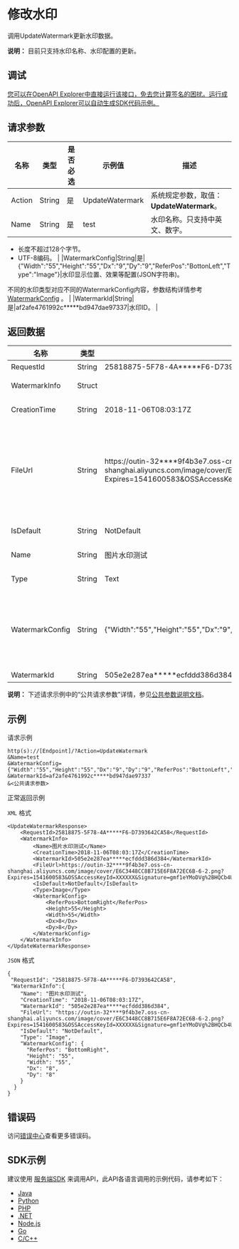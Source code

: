 # 修改水印

调用UpdateWatermark更新水印数据。

**说明：** 目前只支持水印名称、水印配置的更新。

## 调试

[您可以在OpenAPI Explorer中直接运行该接口，免去您计算签名的困扰。运行成功后，OpenAPI Explorer可以自动生成SDK代码示例。](https://api.aliyun.com/#product=vod&api=UpdateWatermark&type=RPC&version=2017-03-21)

## 请求参数

|名称|类型|是否必选|示例值|描述|
|--|--|----|---|--|
|Action|String|是|UpdateWatermark|系统规定参数，取值：**UpdateWatermark**。 |
|Name|String|是|test|水印名称。只支持中英文、数字。

 -   长度不超过128个字节。
-   UTF-8编码。 |
|WatermarkConfig|String|是|\{"Width":"55","Height":"55","Dx":"9","Dy":"9","ReferPos":"BottonLeft","Type":"Image"\}|水印显示位置、效果等配置\(JSON字符串\)。

 不同的水印类型对应不同的WatermarkConfig内容，参数结构详情参考 [WatermarkConfig](~~98618#WatermarkConfig~~) 。 |
|WatermarkId|String|是|af2afe4761992c\*\*\*\*\*bd947dae97337|水印ID。 |

## 返回数据

|名称|类型|示例值|描述|
|--|--|---|--|
|RequestId|String|25818875-5F78-4A\*\*\*\*\*F6-D7393642CA58|请求ID。 |
|WatermarkInfo|Struct| |水印信息。 |
|CreationTime|String|2018-11-06T08:03:17Z|水印创建时间。 |
|FileUrl|String|https://outin-32\*\*\*\*9f4b3e7.oss-cn-shanghai.aliyuncs.com/image/cover/E6C3448CC8B715E6F8A72EC6B-6-2.png?Expires=1541600583&OSSAccessKeyId=XXXXXX&Signature=gmf1eYMoDVg%2BHQCb4UGozBW4xZo%3D|水印文件的URL\(OSS地址或CDN地址\)，文字水印没有文件地址信息。 |
|IsDefault|String|NotDefault|是否是默认水印。 |
|Name|String|图片水印测试|水印名称。 |
|Type|String|Text|水印类型。 |
|WatermarkConfig|String|\{"Width":"55","Height":"55","Dx":"9","Dy":"9","ReferPos":"BottonLeft","Type":"Image"\}|水印显示位置、效果等配置信息：文字水印、图片水印。 |
|WatermarkId|String|505e2e287ea\*\*\*\*\*ecfddd386d384|水印ID。 |

**说明：** 下述请求示例中的“公共请求参数”详情，参见[公共参数说明文档](~~44432~~)。

## 示例

请求示例

```
http(s)://[Endpoint]/?Action=UpdateWatermark
&Name=test
&WatermarkConfig={"Width":"55","Height":"55","Dx":"9","Dy":"9","ReferPos":"BottonLeft","Type":"Image"}
&WatermarkId=af2afe4761992c*****bd947dae97337
&<公共请求参数>
```

正常返回示例

`XML` 格式

```
<UpdateWatermarkResponse>
    <RequestId>25818875-5F78-4A*****F6-D7393642CA58</RequestId>
	<WatermarkInfo>
		<Name>图片水印测试</Name>
		<CreationTime>2018-11-06T08:03:17Z</CreationTime>
		<WatermarkId>505e2e287ea*****ecfddd386d384</WatermarkId>
		<FileUrl>https://outin-32****9f4b3e7.oss-cn-shanghai.aliyuncs.com/image/cover/E6C3448CC8B715E6F8A72EC6B-6-2.png?Expires=1541600583&OSSAccessKeyId=XXXXXX&Signature=gmf1eYMoDVg%2BHQCb4UGozBW4xZo%3D</FileUrl>
		<IsDefault>NotDefault</IsDefault>
		<Type>Image</Type>
		<WatermarkConfig>
			<ReferPos>BottomRight</ReferPos>
			<Height>55</Height>
			<Width>55</Width>
			<Dx>8</Dx>
			<Dy>8</Dy>
		</WatermarkConfig>
	</WatermarkInfo>
</UpdateWatermarkResponse>
```

`JSON` 格式

```
{
 "RequestId": "25818875-5F78-4A*****F6-D7393642CA58",
 "WatermarkInfo":{
    "Name": "图片水印测试",
    "CreationTime": "2018-11-06T08:03:17Z",
    "WatermarkId": "505e2e287ea*****ecfddd386d384",
    "FileUrl": "https://outin-32****9f4b3e7.oss-cn-shanghai.aliyuncs.com/image/cover/E6C3448CC8B715E6F8A72EC6B-6-2.png?Expires=1541600583&OSSAccessKeyId=XXXXXX&Signature=gmf1eYMoDVg%2BHQCb4UGozBW4xZo%3D",
    "IsDefault": "NotDefault",
    "Type": "Image",
    "WatermarkConfig": {
      "ReferPos": "BottomRight",
      "Height": "55",
      "Width": "55",
      "Dx": "8",
      "Dy": "8"
    }
  }
}
```

## 错误码

访问[错误中心](https://error-center.aliyun.com/status/product/vod)查看更多错误码。

## SDK示例

建议使用 [服务端SDK](~~101789~~) 来调用API，此API各语言调用的示例代码，请参考如下：

-   [Java](https://help.aliyun.com/document_detail/98746.html?spm=a2c4g.11186623.2.21.24bf2471ofo276#UpdateWatermark)
-   [Python](https://help.aliyun.com/document_detail/101247.html?spm=a2c4g.11186623.2.22.24bf2471ofo276#UpdateWatermark)
-   [PHP](https://help.aliyun.com/document_detail/101206.html?spm=a2c4g.11186623.2.23.24bf2471ofo276#UpdateWatermark)
-   [.NET](https://help.aliyun.com/document_detail/100841.html?spm=a2c4g.11186623.2.24.24bf2471ofo276#UpdateWatermark)
-   [Node.js](https://help.aliyun.com/document_detail/101560.html?spm=a2c4g.11186623.2.25.24bf2471ofo276#UpdateWatermark)
-   [Go](https://help.aliyun.com/document_detail/101578.html?spm=a2c4g.11186623.2.26.24bf2471ofo276#UpdateWatermark)
-   [C/C++](https://help.aliyun.com/document_detail/102958.html?spm=a2c4g.11186623.2.27.24bf2471ofo276#UpdateWatermark)

